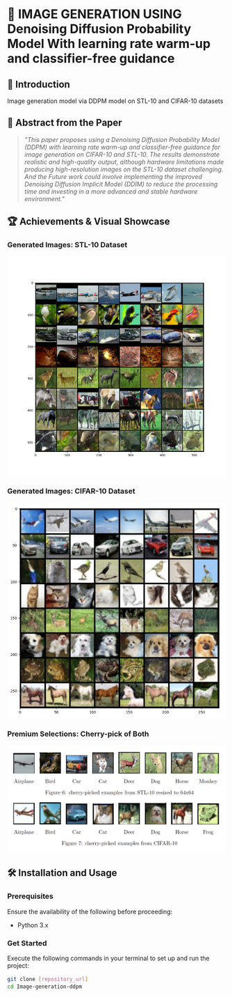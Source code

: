 # 🤖 IMAGE GENERATION USING Denoising Diffusion Probability Model With learning rate warm-up and classifier-free guidance

## 🚀 Introduction

Image generation model via DDPM model on STL-10 and CIFAR-10 datasets

## 📜 Abstract from the Paper

> _"This paper proposes using a Denoising Diffusion Probability Model (DDPM) with learning rate warm-up and classifier-free guidance for image generation on CIFAR-10 and STL-10. The results demonstrate realistic and high-quality output, although hardware limitations made producing high-resolution images on the STL-10 dataset challenging. And the Future work could involve implementing the improved Denoising Diffusion Implicit Model (DDIM) to reduce the processing time and investing in a more advanced and stable hardware environment."_ 

## 🏆 Achievements & Visual Showcase

### Generated Images: STL-10 Dataset

![Generated Images on STL-10 Dataset](STL10-best.png)

### Generated Images: CIFAR-10 Dataset

![Generated Images on CIFAR-10 Dataset](Cifar-best.jpg)

### Premium Selections: Cherry-pick of Both

![Cherry-Picked Images from Both Datasets](cherry-pick.png)

## 🛠 Installation and Usage

### Prerequisites
Ensure the availability of the following before proceeding:

- Python 3.x

### Get Started
Execute the following commands in your terminal to set up and run the project:

```bash
git clone [repository_url]
cd Image-generation-ddpm
